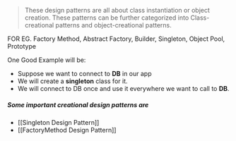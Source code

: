 > These design patterns are all about class instantiation or object creation. These patterns can be further categorized into Class-creational patterns and object-creational patterns.

FOR EG. Factory Method, Abstract Factory, Builder, Singleton, Object Pool, Prototype

One Good Example will be:
- Suppose we want to connect to **DB** in our app
- We will create a **singleton** class for it.
- We will connect to DB once and use it everywhere we want to call to **DB**.

##### Some important creational design patterns are
- [[Singleton Design Pattern]]
- [[FactoryMethod Design Pattern]]